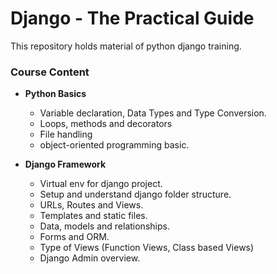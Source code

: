 # Django - The Practical Guide

This repository holds material of python django training.

### Course Content

- **Python Basics**
    - Variable declaration, Data Types and Type Conversion.
    - Loops, methods and decorators
    - File handling
    - object-oriented programming basic.

- **Django Framework**
    - Virtual env for django project.
    - Setup and understand django folder structure.
    - URLs, Routes and Views.
    - Templates and static files.
    - Data, models and relationships.
    - Forms and ORM.
    - Type of Views (Function Views, Class based Views)
    - Django Admin overview.
